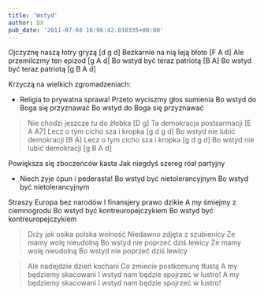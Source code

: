 ```yaml
---
title: 'Wstyd'
author: DX
pub_date: '2011-07-04 16:06:42.838335+00:00'
---
```


Ojczyznę naszą łotry gryzą [d g d]
Bezkarnie na nią leją błoto [F A d]
Ale przemilczmy ten epizod [g A d]
Bo wstyd być teraz patriotą [B A]
Bo wstyd być teraz patriotą [g B A d]

Krzyczą na wielkich zgromadzeniach:
- Religia to prywatna sprawa!
Przeto wyciszmy głos sumienia
Bo wstyd do Boga się przyznawać
Bo wstyd do Boga się przyznawać

>Nie chodzi jeszcze tu do żłobka [D g]
>Ta demokracja postsarmacji [E A A7]
>Lecz o tym cicho sza i kropka [g d g d]
>Bo wstyd nie lubić demokracji [B A]
>Lecz o tym cicho sza i kropka [g d g d]
>Bo wstyd nie lubić demokracji [g B A d]

Powiększa się zboczeńców kasta
Jak niegdyś szereg rósł partyjny
- Niech żyje ćpun i pederasta!
Bo wstyd być nietolerancyjnym
Bo wstyd być nietolerancyjnym

Straszy Europa bez narodów
I finansjery prawo dzikie
A my śmiejmy z ciemnogrodu
Bo wstyd być kontreuropejczykiem
Bo wstyd być kontreuropejczykiem

>Drży jak osika polska wolność
>Niedawno zdjęta z szubienicy
>Że mamy wolę nieudolną
>Bo wstyd nie poprzeć dziś lewicy
>Że mamy wolę nieudolną
>Bo wstyd nie poprzeć dziś lewicy

>Ale nadejdzie dzień kochani
>Co zmiecie postkomunę tłustą
>A my będziemy skacowani
>I wstyd nam będzie spojrzeć w lustro!
>A my będziemy skacowani
>I wstyd nam będzie spojrzeć w lustro!